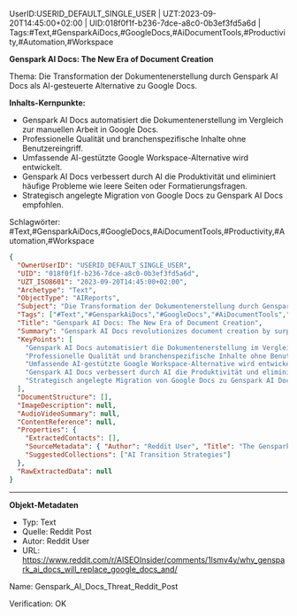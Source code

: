 UserID:USERID_DEFAULT_SINGLE_USER | UZT:2023-09-20T14:45:00+02:00 | UID:018f0f1f-b236-7dce-a8c0-0b3ef3fd5a6d | Tags:#Text,#GensparkAiDocs,#GoogleDocs,#AiDocumentTools,#Productivity,#Automation,#Workspace

**Genspark AI Docs: The New Era of Document Creation**

Thema: Die Transformation der Dokumentenerstellung durch Genspark AI Docs als AI-gesteuerte Alternative zu Google Docs.

**Inhalts-Kernpunkte:**
- Genspark AI Docs automatisiert die Dokumentenerstellung im Vergleich zur manuellen Arbeit in Google Docs.
- Professionelle Qualität und branchenspezifische Inhalte ohne Benutzereingriff.
- Umfassende AI-gestützte Google Workspace-Alternative wird entwickelt.
- Genspark AI Docs verbessert durch AI die Produktivität und eliminiert häufige Probleme wie leere Seiten oder Formatierungsfragen.
- Strategisch angelegte Migration von Google Docs zu Genspark AI Docs empfohlen.

Schlagwörter: #Text,#GensparkAiDocs,#GoogleDocs,#AiDocumentTools,#Productivity,#Automation,#Workspace

```json
{
  "OwnerUserID": "USERID_DEFAULT_SINGLE_USER",
  "UID": "018f0f1f-b236-7dce-a8c0-0b3ef3fd5a6d",
  "UZT_ISO8601": "2023-09-20T14:45:00+02:00",
  "Archetype": "Text",
  "ObjectType": "AIReports",
  "Subject": "Die Transformation der Dokumentenerstellung durch Genspark AI Docs als AI-gesteuerte Alternative zu Google Docs.",
  "Tags": ["#Text","#GensparkAiDocs","#GoogleDocs","#AiDocumentTools","#Productivity","#Automation","#Workspace"],
  "Title": "Genspark AI Docs: The New Era of Document Creation",
  "Summary": "Genspark AI Docs revolutionizes document creation by surpassing Google Docs with AI automation, professional quality, and a comprehensive AI-driven workspace.",
  "KeyPoints": [
    "Genspark AI Docs automatisiert die Dokumentenerstellung im Vergleich zur manuellen Arbeit in Google Docs.",
    "Professionelle Qualität und branchenspezifische Inhalte ohne Benutzereingriff.",
    "Umfassende AI-gestützte Google Workspace-Alternative wird entwickelt.",
    "Genspark AI Docs verbessert durch AI die Produktivität und eliminiert häufige Probleme wie leere Seiten oder Formatierungsfragen.",
    "Strategisch angelegte Migration von Google Docs zu Genspark AI Docs empfohlen."
  ],
  "DocumentStructure": [],
  "ImageDescription": null,
  "AudioVideoSummary": null,
  "ContentReference": null,
  "Properties": {
    "ExtractedContacts": [],
    "SourceMetadata": { "Author": "Reddit User", "Title": "The Genspark AI Docs Threat That Google Isn't Prepared For", "SourceURL": "https://www.reddit.com/r/AISEOInsider/comments/1lsmv4y/why_genspark_ai_docs_will_replace_google_docs_and/" },
    "SuggestedCollections": ["AI Transition Strategies"]
  },
  "RawExtractedData": null
}
```

---

**Objekt-Metadaten**
- Typ: Text
- Quelle: Reddit Post
- Autor: Reddit User
- URL: https://www.reddit.com/r/AISEOInsider/comments/1lsmv4y/why_genspark_ai_docs_will_replace_google_docs_and/

Name: Genspark_AI_Docs_Threat_Reddit_Post

Verification: OK